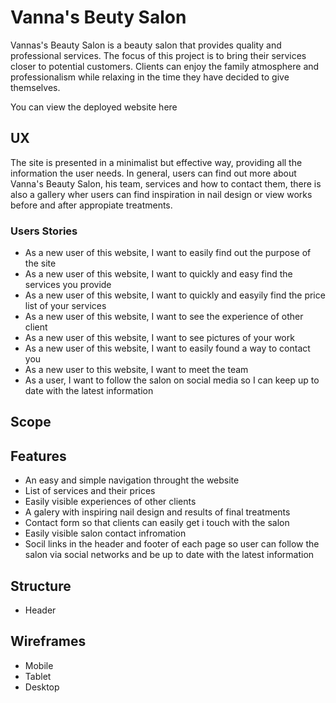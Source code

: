 # Vanna's Beuty Salon

Vannas's Beauty Salon is a beauty salon that provides quality and professional services. The focus of this project is to bring their services closer to potential customers.
 Clients can enjoy the family atmosphere and professionalism while relaxing in the time they have decided to give themselves. 


You can view the deployed website here

## UX

The site is presented in a minimalist but effective way, providing all the information the user needs. In general, users can find out more about Vanna's Beauty Salon, his team, services and how to contact them, there is also a gallery wher users can find inspiration in nail design or view works before and after appropiate treatments.



### Users Stories 

- As a new user of this website, I want to easily find out the purpose of the site
- As a new user of this website, I want to quickly and easy find the services you provide
- As a new user of this website, I want to quickly and easyily find the price list of your services
- As a new user of this website, I want to see the experience of other client
- As a new user of this website, I want to see pictures of your work
- As a new user of this website, I want to easily found a way to contact you 
- As a new user to this website, I want to meet the team
- As a user, I want to follow the salon on social media so I can keep up to date with the latest information

## Scope 

## Features

- An easy and simple navigation throught the website
- List of services and their prices
- Easily visible experiences of other clients
- A galery with inspiring nail design and results of final treatments
- Contact form so that clients can easily get i touch with the salon
- Easily visible salon contact infromation
- Socil links in the header and footer of each page so user can follow the salon via social networks and be up to date with the latest information



## Structure

- Header  
    
    

## Wireframes

- Mobile
- Tablet 
- Desktop